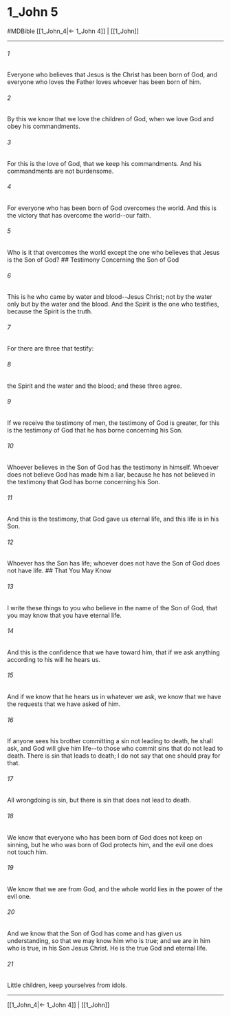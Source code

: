 # 1_John 5
#MDBible
[[1_John_4|← 1_John 4]] | [[1_John]]

***

###### 1 
Everyone who believes that Jesus is the Christ has been born of God, and everyone who loves the Father loves whoever has been born of him. 

###### 2 
By this we know that we love the children of God, when we love God and obey his commandments. 

###### 3 
For this is the love of God, that we keep his commandments. And his commandments are not burdensome. 

###### 4 
For everyone who has been born of God overcomes the world. And this is the victory that has overcome the world--our faith. 

###### 5 
Who is it that overcomes the world except the one who believes that Jesus is the Son of God? ## Testimony Concerning the Son of God 

###### 6 
This is he who came by water and blood--Jesus Christ; not by the water only but by the water and the blood. And the Spirit is the one who testifies, because the Spirit is the truth. 

###### 7 
For there are three that testify: 

###### 8 
the Spirit and the water and the blood; and these three agree. 

###### 9 
If we receive the testimony of men, the testimony of God is greater, for this is the testimony of God that he has borne concerning his Son. 

###### 10 
Whoever believes in the Son of God has the testimony in himself. Whoever does not believe God has made him a liar, because he has not believed in the testimony that God has borne concerning his Son. 

###### 11 
And this is the testimony, that God gave us eternal life, and this life is in his Son. 

###### 12 
Whoever has the Son has life; whoever does not have the Son of God does not have life. ## That You May Know 

###### 13 
I write these things to you who believe in the name of the Son of God, that you may know that you have eternal life. 

###### 14 
And this is the confidence that we have toward him, that if we ask anything according to his will he hears us. 

###### 15 
And if we know that he hears us in whatever we ask, we know that we have the requests that we have asked of him. 

###### 16 
If anyone sees his brother committing a sin not leading to death, he shall ask, and God will give him life--to those who commit sins that do not lead to death. There is sin that leads to death; I do not say that one should pray for that. 

###### 17 
All wrongdoing is sin, but there is sin that does not lead to death. 

###### 18 
We know that everyone who has been born of God does not keep on sinning, but he who was born of God protects him, and the evil one does not touch him. 

###### 19 
We know that we are from God, and the whole world lies in the power of the evil one. 

###### 20 
And we know that the Son of God has come and has given us understanding, so that we may know him who is true; and we are in him who is true, in his Son Jesus Christ. He is the true God and eternal life. 

###### 21 
Little children, keep yourselves from idols. 

***

[[1_John_4|← 1_John 4]] | [[1_John]]
